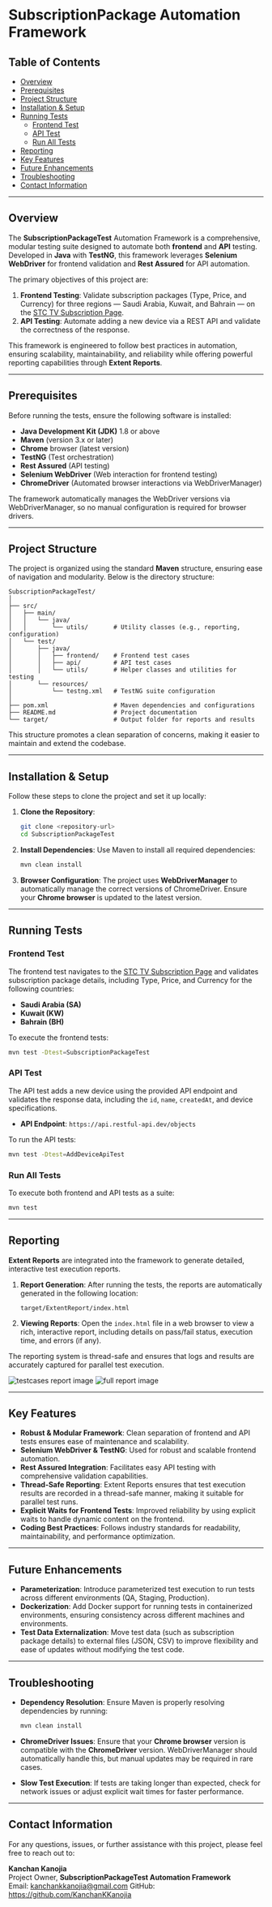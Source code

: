 # **SubscriptionPackage Automation Framework**

## **Table of Contents**
- [Overview](#overview)
- [Prerequisites](#prerequisites)
- [Project Structure](#project-structure)
- [Installation & Setup](#installation--setup)
- [Running Tests](#running-tests)
    - [Frontend Test](#frontend-test)
    - [API Test](#api-test)
    - [Run All Tests](#run-all-tests)
- [Reporting](#reporting)
- [Key Features](#key-features)
- [Future Enhancements](#future-enhancements)
- [Troubleshooting](#troubleshooting)
- [Contact Information](#contact-information)

---

## **Overview**

The **SubscriptionPackageTest** Automation Framework is a comprehensive, modular testing suite designed to automate both **frontend** and **API** testing. Developed in **Java** with **TestNG**, this framework leverages **Selenium WebDriver** for frontend validation and **Rest Assured** for API automation.

The primary objectives of this project are:
1. **Frontend Testing**: Validate subscription packages (Type, Price, and Currency) for three regions — Saudi Arabia, Kuwait, and Bahrain — on the [STC TV Subscription Page](https://subscribe.stctv.com/sa-en).
2. **API Testing**: Automate adding a new device via a REST API and validate the correctness of the response.

This framework is engineered to follow best practices in automation, ensuring scalability, maintainability, and reliability while offering powerful reporting capabilities through **Extent Reports**.

---

## **Prerequisites**

Before running the tests, ensure the following software is installed:

- **Java Development Kit (JDK)** 1.8 or above
- **Maven** (version 3.x or later)
- **Chrome** browser (latest version)
- **TestNG** (Test orchestration)
- **Rest Assured** (API testing)
- **Selenium WebDriver** (Web interaction for frontend testing)
- **ChromeDriver** (Automated browser interactions via WebDriverManager)

The framework automatically manages the WebDriver versions via WebDriverManager, so no manual configuration is required for browser drivers.

---

## **Project Structure**

The project is organized using the standard **Maven** structure, ensuring ease of navigation and modularity. Below is the directory structure:

```
SubscriptionPackageTest/
│
├── src/
│   ├── main/
│   │   └── java/
│   │       └── utils/       # Utility classes (e.g., reporting, configuration)
│   └── test/
│       ├── java/
│       │   ├── frontend/    # Frontend test cases
│       │   ├── api/         # API test cases
│       │   └── utils/       # Helper classes and utilities for testing
│       └── resources/
│           └── testng.xml   # TestNG suite configuration
│
├── pom.xml                  # Maven dependencies and configurations
├── README.md                # Project documentation
└── target/                  # Output folder for reports and results
```

This structure promotes a clean separation of concerns, making it easier to maintain and extend the codebase.

---

## **Installation & Setup**

Follow these steps to clone the project and set it up locally:

1. **Clone the Repository**:
   ```bash
   git clone <repository-url>
   cd SubscriptionPackageTest
   ```

2. **Install Dependencies**:
   Use Maven to install all required dependencies:
   ```bash
   mvn clean install
   ```

3. **Browser Configuration**:
   The project uses **WebDriverManager** to automatically manage the correct versions of ChromeDriver. Ensure your **Chrome browser** is updated to the latest version.

---

## **Running Tests**

### **Frontend Test**

The frontend test navigates to the [STC TV Subscription Page](https://subscribe.stctv.com/sa-en) and validates subscription package details, including Type, Price, and Currency for the following countries:
- **Saudi Arabia (SA)**
- **Kuwait (KW)**
- **Bahrain (BH)**

To execute the frontend tests:
```bash
mvn test -Dtest=SubscriptionPackageTest
```

### **API Test**

The API test adds a new device using the provided API endpoint and validates the response data, including the `id`, `name`, `createdAt`, and device specifications.

- **API Endpoint**: `https://api.restful-api.dev/objects`

To run the API tests:
```bash
mvn test -Dtest=AddDeviceApiTest
```

### **Run All Tests**

To execute both frontend and API tests as a suite:
```bash
mvn test
```

---

## **Reporting**

**Extent Reports** are integrated into the framework to generate detailed, interactive test execution reports.

1. **Report Generation**: After running the tests, the reports are automatically generated in the following location:
   ```
   target/ExtentReport/index.html
   ```

2. **Viewing Reports**: Open the `index.html` file in a web browser to view a rich, interactive report, including details on pass/fail status, execution time, and errors (if any).

The reporting system is thread-safe and ensures that logs and results are accurately captured for parallel test execution.

<img alt="testcases report image" src="https://github.com/KanchanKKanojia/SubscriptionPackage/blob/main/Screenshot%202024-09-15%20at%2016.51.40.png" title="testcases report image"/>
<img alt="full report image" src="https://github.com/KanchanKKanojia/SubscriptionPackage/blob/main/Screenshot%202024-09-15%20at%2016.51.53.png"/>

---

## **Key Features**

- **Robust & Modular Framework**: Clean separation of frontend and API tests ensures ease of maintenance and scalability.
- **Selenium WebDriver & TestNG**: Used for robust and scalable frontend automation.
- **Rest Assured Integration**: Facilitates easy API testing with comprehensive validation capabilities.
- **Thread-Safe Reporting**: Extent Reports ensures that test execution results are recorded in a thread-safe manner, making it suitable for parallel test runs.
- **Explicit Waits for Frontend Tests**: Improved reliability by using explicit waits to handle dynamic content on the frontend.
- **Coding Best Practices**: Follows industry standards for readability, maintainability, and performance optimization.

---

## **Future Enhancements**

- **Parameterization**: Introduce parameterized test execution to run tests across different environments (QA, Staging, Production).
- **Dockerization**: Add Docker support for running tests in containerized environments, ensuring consistency across different machines and environments.
- **Test Data Externalization**: Move test data (such as subscription package details) to external files (JSON, CSV) to improve flexibility and ease of updates without modifying the test code.

---

## **Troubleshooting**

- **Dependency Resolution**: Ensure Maven is properly resolving dependencies by running:
   ```bash
   mvn clean install
   ```

- **ChromeDriver Issues**: Ensure that your **Chrome browser** version is compatible with the **ChromeDriver** version. WebDriverManager should automatically handle this, but manual updates may be required in rare cases.

- **Slow Test Execution**: If tests are taking longer than expected, check for network issues or adjust explicit wait times for faster performance.

---

## **Contact Information**

For any questions, issues, or further assistance with this project, please feel free to reach out to:

**Kanchan Kanojia**  
Project Owner, **SubscriptionPackageTest Automation Framework**  
Email: kanchankkanojia@gmail.com
GitHub: https://github.com/KanchanKKanojia
